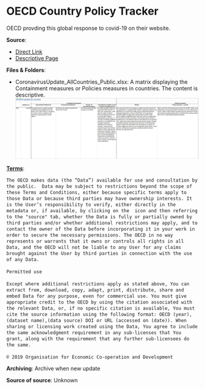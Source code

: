 # OECD Country Policy Tracker
OECD provding this global response to covid-19 on their website.

__Source__: 
* [Direct Link](https://oecd.github.io/OECD-covid-action-map/)
* [Descriptive Page](http://www.oecd.org/coronavirus/en/)

__Files & Folders__: 

* CoronavirusUpdate_AllCountries_Public.xlsx: A matrix displaying the Containment measures or Policies measures in countries. The content is descriptive.
![CoronavirusUpdate_AllCountries_Public](img/CoronavirusUpdate_AllCountries_Public.jpg)


[__Terms__](http://www.oecd.org/termsandconditions/): 
```
The OECD makes data (the “Data”) available for use and consultation by the public.  Data may be subject to restrictions beyond the scope of these Terms and Conditions, either because specific terms apply to those Data or because third parties may have ownership interests. It is the User’s responsibility to verify, either directly in the metadata or, if available, by clicking on the  icon and then referring to the "source" tab, whether the Data is fully or partially owned by third parties and/or whether additional restrictions may apply, and to contact the owner of the Data before incorporating it in your work in order to secure the necessary permissions. The OECD in no way represents or warrants that it owns or controls all rights in all Data, and the OECD will not be liable to any User for any claims brought against the User by third parties in connection with the use of any Data.

Permitted use

Except where additional restrictions apply as stated above, You can extract from, download, copy, adapt, print, distribute, share and embed Data for any purpose, even for commercial use. You must give appropriate credit to the OECD by using the citation associated with the relevant Data, or, if no specific citation is available, You must cite the source information using the following format: OECD (year), (dataset name),(data source) DOI or URL (accessed on (date)). When sharing or licensing work created using the Data, You agree to include the same acknowledgment requirement in any sub-licenses that You grant, along with the requirement that any further sub-licensees do the same.

© 2019 Organisation for Economic Co-operation and Development 
```

__Archiving__:
Archive when new update

__Source of source__:
Unknown